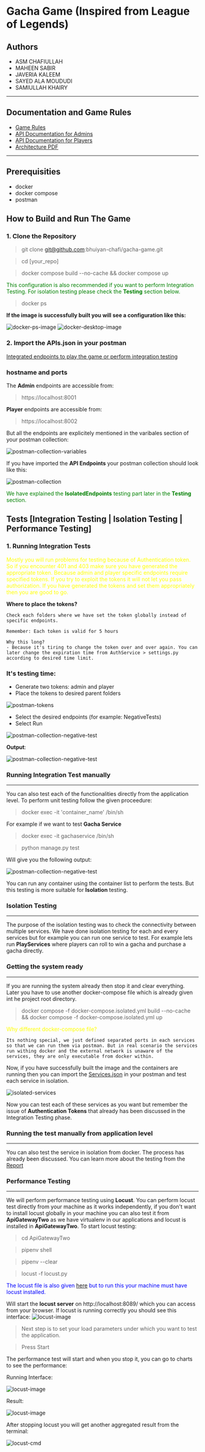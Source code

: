 # Gacha Game (Inspired from League of Legends)

## Authors

- ASM CHAFIULLAH
- MAHEEN SABIR
- JAVERIA KALEEM
- SAYED ALA MOUDUDI
- SAMIULLAH KHAIRY

---

## Documentation and Game Rules
- [Game Rules]()
- [API Documentation for Admins](Docs/ApiDocs/OpenAPI_ADMIN.yaml)
- [API Documentation for Players](Docs/ApiDocs/OpenAPI_PLAYER.yaml)
- [Architecture PDF]()
---
## Prerequisities
- docker
- docker compose
- postman
## How to Build and Run The Game

### 1. Clone the Repository


> git clone git@github.com:bhuiyan-chafi/gacha-game.git

> cd [your_repo]

> docker compose build --no-cache && docker compose up

<span style="color: green;">This configuration is also recommended if you want to perform Integration Testing. For isolation testing please check the **Testing** section below.</span>

> docker ps

**If the image is successfully built you will see a configuration like this:**

![docker-ps-image](Docs/images/docker-ps.png)
![docker-desktop-image](Docs/images/docker-desktop.png)

### 2. Import the APIs.json in your postman
[Integrated endpoints to play the game or perform integration testing](Docs/ApiDocs/Gateways.json)

### hostname and ports
The **Admin** endpoints are accessible from:
> https://localhost:8001

**Player** endpoints are accessible from:
> https://localhost:8002

But all the endpoints are explicitely mentioned in the varibales section of your postman collection:

![postman-collection-variables](Docs/images/postman-collection-variables.png)

If you have imported the **API Endpoints** your postman collection should look like this:

![postman-collection](Docs/images/postman-collection.png)

<span style="color: green;">We have explained the **IsolatedEndpoints** testing part later in the **Testing** section.</span>

## Tests [Integration Testing | Isolation Testing | Performance Testing]
### 1. Running Integration Tests


<span style="color: yellow;">Mostly you will run problems for testing because of Authentication token. So if you encounter 401 and 403 make sure you have generated the appropriate token. Because admin and player specific endpoints require specified tokens. If you try to exploit the tokens it will not let you pass authorization. If you have generated the tokens and set them appropriately then you are good to go.</span>

**Where to place the tokens?**
    
    Check each folders where we have set the token globally instead of specific endpoints. 

    Remember: Each token is valid for 5 hours

    Why this long?
    - Because it's tiring to change the token over and over again. You can later change the expiration time from AuthService > settings.py according to desired time limit.

### It's testing time:

- Generate two tokens: admin and player
- Place the tokens to desired parent folders

![postman-tokens](Docs/images/token-locations.png)

- Select the desired endpoints (for example: NegativeTests)
- Select Run 

![postman-collection-negative-test](Docs/images/run-collection.png)

**Output**:

![postman-collection-negative-test](Docs/images/run-collection-result.png)

### Running Integration Test manually
---

You can also test each of the functionalities directly from the application level. To perform unit testing follow the given proceedure:
> docker exec -it 'container_name' /bin/sh

For example if we want to test **Gacha Service**

> docker exec -it gachaservice /bin/sh

> python manage.py test

Will give you the following output:

![postman-collection-negative-test](Docs/images/unit-test.png)

You can run any container using the container list to perform the tests. But this testing is more suitable for **Isolation** testing. 

### Isolation Testing 
---
The purpose of the isolation testing was to check the connectivity between multiple services. We have done isolation testing for each and every services but for example you can run one service to test. For example lets run **PlayServices** where players can roll to win a gacha and purchase a gacha directly.

### Getting the system ready
----
If you are running the system already then stop it and clear everything. Later you have to use another docker-compose file which is already given int he project root directory.

> docker compose -f docker-compose.isolated.yml build --no-cache && docker compose -f docker-compose.isolated.yml up 

<span style="color:yellow">Why different docker-compose file?</span>
    
    Its nothing special, we just defined separated ports in each services so that we can run them via postman. But in real scenario the services run withing docker and the external network is unaware of the services, they are only executable from docker within.

Now, if you have successfully built the image and the containers are running then you can import the [Services.json](Docs/ApiDocs/Services.json) in your postman and test each service in isolation.

![isolated-services](Docs/images/services-postman.png)

Now you can test each of these services as you want but remember the issue of **Authentication Tokens** that already has been discussed in the Integration Testing phase. 

### Running the test manually from application level
-----
You can also test the service in isolation from docker. The process has already been discussed. You can learn more about the testing from the [Report]()

### Performance Testing
---
We will perform performance testing using **Locust**. You can perform locust test directly from your machine as it works independently, if you don't want to install locust globally in your machine you can also test it from **ApiGatewayTwo** as we have virtualenv in our applications and locust is installed in **ApiGatewayTwo**. To start locust testing:

> cd ApiGatewayTwo

> pipenv shell

> pipenv --clear

> locust -f locust.py

<span style="color:blue">The locust file is also given [here](Docs/Tests/locust.py) but to run this your machine must have locust installed.</span>

Will start the **locust server** on http://localhost:8089/ which you can access from your browser. If locust is running correctly you should see this interface:
![locust-image](Docs/images/locust.png)

> Next step is to set your load parameters under which you want to test the application. 

> Press Start

The performance test will start and when you stop it, you can go to charts to see the performance:

Running Interface:

![locust-image](Docs/images/locust-running.png)

Result:

![locust-image](Docs/images/locust-result.png)

After stopping locust you will get another aggregated result from the terminal:

![locust-cmd](Docs/images/locust-cmd.png)